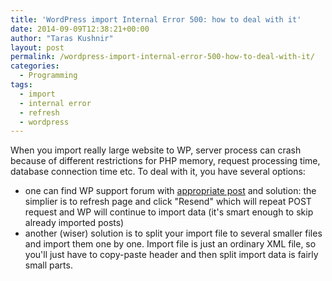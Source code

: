 ```yaml
---
title: 'WordPress import Internal Error 500: how to deal with it'
date: 2014-09-09T12:38:21+00:00
author: "Taras Kushnir"
layout: post
permalink: /wordpress-import-internal-error-500-how-to-deal-with-it/
categories:
  - Programming
tags:
  - import
  - internal error
  - refresh
  - wordpress
---
```

When you import really large website to WP, server process can crash because of different restrictions for PHP memory, request processing time, database connection time etc. To deal with it, you have several options:

  * one can find WP support forum with <a href="http://wordpress.org/support/topic/importing-wordpress-xml-fails-with-a-500-error" target="_blank">appropriate post</a> and solution: the simplier is to refresh page and click "Resend" which will repeat POST request and WP will continue to import data (it's smart enough to skip already imported posts)
  * another (wiser) solution is to split your import file to several smaller files and import them one by one. Import file is just an ordinary XML file, so you'll just have to copy-paste header and then split import data is fairly small parts.